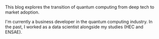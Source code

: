 This blog explores the transition of quantum computing from deep tech to market adoption.

I'm currently a business developer in the quantum computing industry. In the past, I worked as a data scientist alongside my studies (HEC and ENSAE). 
